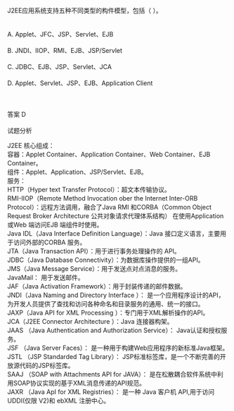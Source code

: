 <div class="detail lh2"><div>
J2EE应用系统支持五种不同类型的构件模型，包括（  ）。</div><br/><br/>A. Applet、JFC、JSP、Servlet、EJB<br/><br/>B. JNDI、IIOP、RMI、EJB、JSP/Servlet<br/><br/>C. JDBC、EJB、JSP、Servlet、JCA<br/><br/>D. Applet、Servlet、JSP、EJB、Application Client<br/><br/><br/><br/>答案 D<br/><br/>试题分析<br/><p></p><p>J2EE 核心组成：<br/>容器：Applet Container、Application Container、Web Container、EJB Container。<br/>组件：Applet、Application、JSP/Servlet、EJB。<br/>服务：<br/>HTTP（Hyper text Transfer Protocol）：超文本传输协议。<br/>RMI-IIOP（Remote Method Invocation ober the Internet Inter-ORB Protocol）：远程方法调用，融合了Java RMI 和CORBA（Common Object Request Broker Architecture 公共对象请求代理体系结构） 在使用Application 或Web 端访问EJB 端组件时使用。<br/>Java IDL（Java Interface Definition Language）：Java 接口定义语言，主要用于访问外部的CORBA 服务。<br/>JTA（Java Transaction API）：用于进行事务处理操作的 API。<br/>JDBC（Java Database Connectivity）：为数据库操作提供的一组API。<br/>JMS（Java Message Service）：用于发送点对点消息的服务。<br/>JavaMail： 用于发送邮件。<br/>JAF（Java Activation Framework）：用于封装传递的邮件数据。<br/>JNDI（Java Naming and Directory Interface ）： 是一个应用程序设计的API，为开发人员提供了查找和访问各种命名和目录服务的通用、统一的接口。<br/>JAXP（Java API for XML Processing ）：专门用于XML解析操作的API。<br/>JCA（J2EE Connector Architecture ）：Java 连接器构架。<br/>JAAS （Java Authentication and Authorization Service）： Java认证和授权服务。<br/>JSF （Java Server Faces）： 是一种用于构建Web应用程序的新标准Java框架。<br/>JSTL （JSP Standarded Tag Library）： JSP标准标签库，是一个不断完善的开放源代码的JSP标签库。<br/>SAAJ （SOAP with Attachments API for JAVA）： 是在松散耦合软件系统中利用SOAP协议实现的基于XML消息传递的API规范。<br/>JAXR （Java ApI for XML Registries）： 是一种 Java 客户机 API,用于访问 UDDI(仅限 V2)和 ebXML 注册中心。</p><p></p></div>